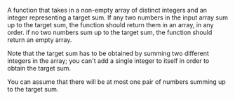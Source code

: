 A function that takes in a non-empty array of distinct integers and an integer representing a target sum. If any two numbers in the input array sum up to the target sum, the function should return them in an array, in any order. if no two numbers sum up to the target sum, the function should return an empty array.

Note that the target sum has to be obtained by summing two different integers in the array; you can't add a single integer to itself in order to obtain the target sum.

You can assume that there will be at most one pair of numbers summing up to the target sum.
